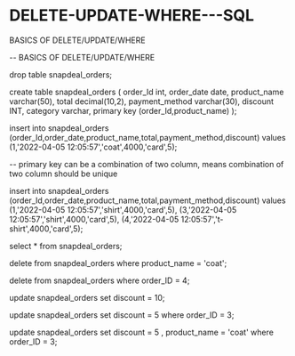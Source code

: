 # DELETE-UPDATE-WHERE---SQL
BASICS OF DELETE/UPDATE/WHERE



-- BASICS OF DELETE/UPDATE/WHERE


drop table snapdeal_orders;

create table snapdeal_orders
(
order_Id int, 
order_date date, 
product_name varchar(50),
total decimal(10,2),
payment_method varchar(30),
discount INT,
category varchar,
primary key (order_Id,product_name)
); 

insert into snapdeal_orders (order_Id,order_date,product_name,total,payment_method,discount)
values (1,'2022-04-05 12:05:57','coat',4000,'card',5);


-- primary key can be a combination of two column, means combination of two column should be unique

insert into snapdeal_orders (order_Id,order_date,product_name,total,payment_method,discount)
values (1,'2022-04-05 12:05:57','shirt',4000,'card',5),
       (3,'2022-04-05 12:05:57','shirt',4000,'card',5),
	   (4,'2022-04-05 12:05:57','t-shirt',4000,'card',5);


select * from snapdeal_orders;

delete from snapdeal_orders where product_name = 'coat';

delete from snapdeal_orders where order_ID = 4;

update snapdeal_orders
set discount = 10;

update snapdeal_orders
set discount = 5
where order_ID = 3;


update snapdeal_orders
set discount = 5 , product_name = 'coat'
where order_ID = 3;
